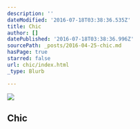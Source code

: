 ```yaml
---
description: ''
dateModified: '2016-07-18T03:38:36.535Z'
title: Chic
author: []
datePublished: '2016-07-18T03:38:36.996Z'
sourcePath: _posts/2016-04-25-chic.md
hasPage: true
starred: false
url: chic/index.html
_type: Blurb

---
```

<article style=""><img src="https://the-grid-user-content.s3-us-west-2.amazonaws.com/8f6e4bef-a751-49f6-a4ad-c6b9337aec6c.jpg" /><h1>Chic</h1></article>